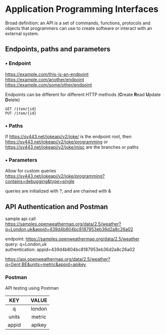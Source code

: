 # Application Programming Interfaces

Broad definition: an API is a set of commands, functions, protocols and objects that programmers can use to create software or interact with an external system.

## Endpoints, paths and parameters

### • Endpoint

<https://example.com/this-is-an-endpoint>  
<https://example.com/another/endpoint>  
<https://example.com/some/other/endpoint>

Endpoints can be different for different HTTP methods (**C**reate **R**ead **U**pdate **D**elete)

```code
GET /item/{id}
PUT /item/{id}
```

### • Paths

If <https://sv443.net/jokeapi/v2/joke/> is the endpoint root, then <https://sv443.net/jokeapi/v2/joke/programming> or <https://sv443.net/jokeapi/v2/joke/misc> are the branches or paths

### • Parameters

Allow for custom queries  
<https://sv443.net/jokeapi/v2/joke/programming?contains=debugging&type=single>

queries are initialized with ?, and are chained with &

## API Authentication and Postman

sample api call  
<https://samples.openweathermap.org/data/2.5/weather?q=London,uk&appid=439d4b804bc8187953eb36d2a8c26a02>

endpoint: <https://samples.openweathermap.org/data/2.5/weather>  
query: q=London,uk  
authentication: appid=439d4b804bc8187953eb36d2a8c26a02

<https://api.openweathermap.org/data/2.5/weather?q=Gent,BE&units=metric&appid=apikey>

### Postman

API testing using Postman

|  KEY  |     | VALUE  |
| :---: | :-: | :----: |
|   q   |     | london |
| units |     | metric |
| appid |     | apikey |
